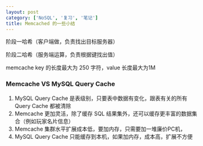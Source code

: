 ```yaml
---
layout: post
category: ['NoSQL', '复习', '笔记']
title: Memcached 的一些小结
---
```


阶段一哈希（客户端做，负责找出目标服务器）

阶段二哈希（服务端运算，负责根据键找出值）

memcache key 的长度最大为 250 字符，value 长度最大为1M

### Memcache VS MySQL Query Cache

1. MySQL Query Cache 是表级别，只要表中数据有变化，跟表有关的所有 Query Cache 都被清除
2. Memcache 更加灵活，除了缓存 SQL 结果集外，还可以缓存更丰富的数据集合（例如玩家名片信息）
3. Memcache 集群水平扩展成本低，要加内存，只需要加一堆廉价PC机，
4. MySQL Query Cache 只能缓存到本机，如果加内存，成本高，扩展不方便